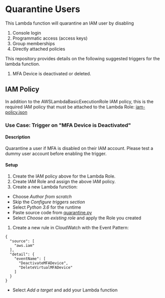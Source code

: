 # Quarantine Users
This Lambda function will quarantine an IAM user by disabling
1. Console login
1. Programmatic access (access keys)
1. Group memberships
1. Directly attached policies

This repository provides details on the following suggested triggers for the lambda function.
1. MFA Device is deactivated or deleted.

## IAM Policy
In addition to the AWSLambdaBasicExecutionRole IAM policy, this is the required IAM policy that must be attached to the Lambda Role: [iam-policy.json](iam-policy.json)

### Use Case: Trigger on "MFA Device is Deactivated"

#### Description
Quarantine a user if MFA is disabled on their IAM account. Please test a dummy user account before enabling the trigger.

#### Setup
1. Create the IAM policy above for the Lambda Role.
1. Create IAM Role and assign the above IAM policy.
1. Create a new Lambda function:
  * Choose _Author from scratch_
  * Skip the _Configure triggers section_
  * Select _Python 3.6_ for the runtime
  * Paste source code from [quarantine.py](quarantine.py)
  * Select _Choose an existing role_ and apply the Role you created
1. Create a new rule in CloudWatch with the Event Pattern:

  ```
  {
    "source": [
      "aws.iam"
    ],
    "detail": {
      "eventName": [
        "DeactivateMFADevice",
        "DeleteVirtualMFADevice"
      ]
    }
  }
  ```
  * Select _Add a target_ and add your Lambda function
